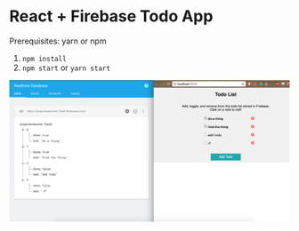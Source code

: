 # React + Firebase Todo App

Prerequisites: yarn or npm
1) `npm install`
2) `npm start` or `yarn start`

![Alt text](./screenshot.png?raw=true)
